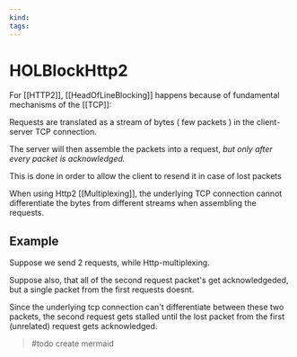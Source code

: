 ```yaml
---
kind:
tags:
---
```


# HOLBlockHttp2

For [[HTTP2]], [[HeadOfLineBlocking]] happens because of fundamental mechanisms of the [[TCP]]:

Requests are translated as a stream of bytes ( few packets ) in the client-server TCP connection.

The server will then assemble the packets into a request, *but only after every packet is acknowledged.*

This is done in order to allow the client to resend it in case of lost packets

When using Http2 [[Multiplexing]], the underlying TCP connection cannot differentiate the bytes from different streams when assembling the requests.

## Example

Suppose we send 2 requests, while Http-multiplexing.

Suppose also, that all of the second request packet's get acknowledgeded, but a single packet from the first requests doesnt.

Since the underlying tcp connection can't differentiate between these two packets, the second request gets stalled until the lost packet from the first (unrelated) request gets acknowledged.

> #todo create mermaid
